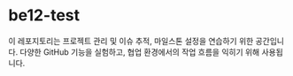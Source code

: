 # be12-test

이 레포지토리는 프로젝트 관리 및 이슈 추적, 마일스톤 설정을 연습하기 위한 공간입니다. 
다양한 GitHub 기능을 실험하고, 협업 환경에서의 작업 흐름을 익히기 위해 사용됩니다.
